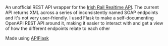 An unofficial REST API wrapper for the [Irish Rail Realtime API](http://api.irishrail.ie/realtime/). The current API returns XML across a series of inconsistently named SOAP endpoints and it's not very user-friendly. I used Flask to make a self-documenting OpenAPI REST API around it, making it easier to interact with and get a view of how the different endpoints relate to each other

Made using [APIFlask](https://apiflask.com/)